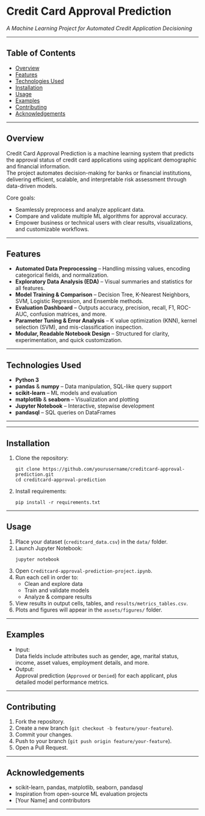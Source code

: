 
# Credit Card Approval Prediction

_A Machine Learning Project for Automated Credit Application Decisioning_

---

## Table of Contents

- [Overview](#overview)
- [Features](#features)
- [Technologies Used](#technologies-used)
- [Installation](#installation)
- [Usage](#usage)
- [Examples](#examples)
- [Contributing](#contributing)
- [Acknowledgements](#acknowledgements)

---

## Overview

Credit Card Approval Prediction is a machine learning system that predicts the approval status of credit card applications using applicant demographic and financial information.  
The project automates decision-making for banks or financial institutions, delivering efficient, scalable, and interpretable risk assessment through data-driven models.

Core goals:
- Seamlessly preprocess and analyze applicant data.
- Compare and validate multiple ML algorithms for approval accuracy.
- Empower business or technical users with clear results, visualizations, and customizable workflows.

---

## Features

- **Automated Data Preprocessing** – Handling missing values, encoding categorical fields, and normalization.
- **Exploratory Data Analysis (EDA)** – Visual summaries and statistics for all features.
- **Model Training & Comparison** – Decision Tree, K-Nearest Neighbors, SVM, Logistic Regression, and Ensemble methods.
- **Evaluation Dashboard** – Outputs accuracy, precision, recall, F1, ROC-AUC, confusion matrices, and more.
- **Parameter Tuning & Error Analysis** – K value optimization (KNN), kernel selection (SVM), and mis-classification inspection.
- **Modular, Readable Notebook Design** – Structured for clarity, experimentation, and quick customization.

---

## Technologies Used

- **Python 3**
- **pandas** & **numpy** – Data manipulation, SQL-like query support
- **scikit-learn** – ML models and evaluation
- **matplotlib** & **seaborn** – Visualization and plotting
- **Jupyter Notebook** – Interactive, stepwise development
- **pandasql** – SQL queries on DataFrames

---


---

## Installation

1. Clone the repository:
    ```
    git clone https://github.com/yourusername/creditcard-approval-prediction.git
    cd creditcard-approval-prediction
    ```
2. Install requirements:
    ```
    pip install -r requirements.txt
    ```

---

## Usage

1. Place your dataset (`creditcard_data.csv`) in the `data/` folder.
2. Launch Jupyter Notebook:
    ```
    jupyter notebook
    ```
3. Open `Creditcard-approval-prediction-project.ipynb`.
4. Run each cell in order to:
    - Clean and explore data
    - Train and validate models
    - Analyze & compare results
5. View results in output cells, tables, and `results/metrics_tables.csv`.
6. Plots and figures will appear in the `assets/figures/` folder.

---

## Examples

- Input:  
    Data fields include attributes such as gender, age, marital status, income, asset values, employment details, and more.
- Output:  
    Approval prediction (`Approved` or `Denied`) for each applicant, plus detailed model performance metrics.

---

## Contributing

1. Fork the repository.
2. Create a new branch (`git checkout -b feature/your-feature`).
3. Commit your changes.
4. Push to your branch (`git push origin feature/your-feature`).
5. Open a Pull Request.

---



## Acknowledgements

- scikit-learn, pandas, matplotlib, seaborn, pandasql
- Inspiration from open-source ML evaluation projects
- [Your Name] and contributors

---


